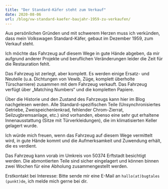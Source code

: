 ```yaml
---
title: "Der Standard-Käfer steht zum Verkauf"
date: 2020-08-06
url: /blog/vw-standard-kaefer-baujahr-1959-zu-verkaufen/
---
```


Aus persönlichen Gründen und mit schwerem Herzen muss ich verkünden, dass mein Volkswagen Standard-Käfer, gebaut im Dezember 1959, zum Verkauf steht.

Ich möchte das Fahrzeug auf diesem Wege in gute Hände abgeben, da mir aufgrund anderer Projekte und beruflichen Veränderungen leider die Zeit für die Restauration fehlt.

Das Fahrzeug ist zerlegt, aber komplett. Es werden einige Ersatz- und Neuteile (u.a. Dichtungen von Vewib, Züge, komplett überholte Türscharniere) zusammen mit dem Fahrzeug verkauft. Das Fahrzeug verfügt über „Matching Numbers“ und die kompletten Papiere.

Über die Historie und den Zustand des Fahrzeugs kann hier im Blog nachgelesen werden. Alle Standard-spezifischen Teile (Unsynchronisiertes Getriebe, Zweispeichenlenkrad, fehlender Chrom-Zierrat, Seilzugbremsanlage, etc.) sind vorhanden, ebenso eine sehr gut erhaltene Innenausstattung (Sitze mit Türverkleidungen), die im klimatisierten Keller gelagert wurde.

Ich würde mich freuen, wenn das Fahrzeug auf diesem Wege vermittelt wird, in gute Hände kommt und die Aufmerksamkeit und Zuwendung erhält, die es verdient.

Das Fahrzeug kann vorab im Umkreis von 50374 Erftstadt besichtigt werden. Die abmontierten Teile sind sicher eingelagert und können binnen zwei Wochen für eine Abholung zusammengestellt werden.

Erstkontakt bei Interesse: Bitte sende mir eine E-Mail an `hallo(at)bugtales (punkt)de`, ich melde mich gerne bei dir.
<!--more-->

